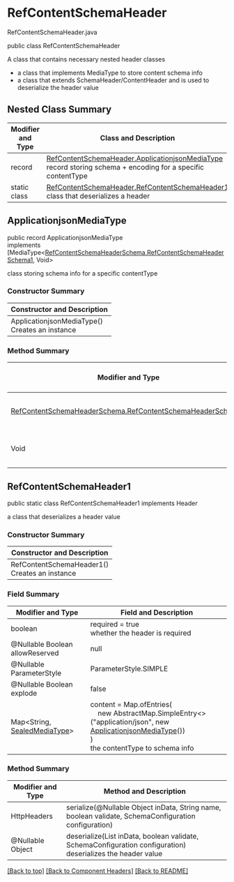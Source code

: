 # RefContentSchemaHeader
RefContentSchemaHeader.java

public class RefContentSchemaHeader

A class that contains necessary nested header classes
- a class that implements MediaType to store content schema info
- a class that extends SchemaHeader/ContentHeader and is used to deserialize the header value

## Nested Class Summary
| Modifier and Type | Class and Description |
| ----------------- | --------------------- |
| record | [RefContentSchemaHeader.ApplicationjsonMediaType](#applicationjsonmediatype)<br>record storing schema + encoding for a specific contentType |
| static class | [RefContentSchemaHeader.RefContentSchemaHeader1](#refcontentschemaheader1)<br>class that deserializes a header |


## ApplicationjsonMediaType
public record ApplicationjsonMediaType<br>
implements [MediaType<[RefContentSchemaHeaderSchema.RefContentSchemaHeaderSchema1](../../components/headers/refcontentschemaheader/content/applicationjson/RefContentSchemaHeaderSchema.md#refcontentschemaheaderschema1), Void>

class storing schema info for a specific contentType

### Constructor Summary
| Constructor and Description |
| --------------------------- |
| ApplicationjsonMediaType()<br>Creates an instance |

### Method Summary
| Modifier and Type | Method and Description |
| ----------------- | ---------------------- |
| [RefContentSchemaHeaderSchema.RefContentSchemaHeaderSchema1](../../components/headers/refcontentschemaheader/content/applicationjson/RefContentSchemaHeaderSchema.md#refcontentschemaheaderschema1) | schema()<br>the schema for this MediaType |
| Void | encoding()<br>the encoding info |

## RefContentSchemaHeader1
public static class RefContentSchemaHeader1 implements Header<br>

a class that deserializes a header value

### Constructor Summary
| Constructor and Description |
| --------------------------- |
| RefContentSchemaHeader1()<br>Creates an instance |

### Field Summary
| Modifier and Type | Field and Description |
| ----------------- | --------------------- |
| boolean | required = true<br>whether the header is required |
| @Nullable Boolean allowReserved | null |
| @Nullable ParameterStyle | ParameterStyle.SIMPLE |
| @Nullable Boolean explode | false |
| Map<String, [SealedMediaType](#sealedmediatype)> | content =  Map.ofEntries(<br>&nbsp;&nbsp;&nbsp;&nbsp;new AbstractMap.SimpleEntry<>("application/json", new [ApplicationjsonMediaType](#applicationjsonmediatype)())<br>)<br>the contentType to schema info |

### Method Summary
| Modifier and Type | Method and Description |
| ----------------- | ---------------------- |
| HttpHeaders | serialize(@Nullable Object inData, String name, boolean validate, SchemaConfiguration configuration) |
| @Nullable Object | deserialize(List<String> inData, boolean validate, SchemaConfiguration configuration)<br>deserializes the header value |

[[Back to top]](#top) [[Back to Component Headers]](../../../README.md#Component-Headers) [[Back to README]](../../../README.md)
